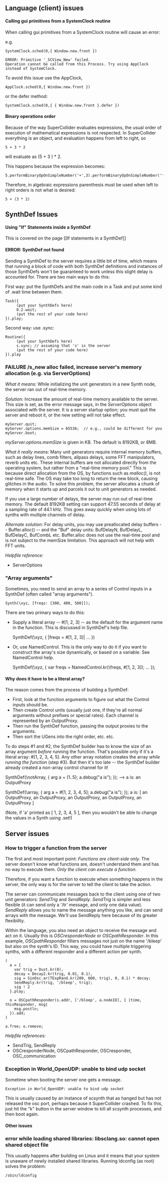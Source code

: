 ## Language (client) issues

####  Calling gui primitives from a SystemClock routine 

When calling gui primitives from a SystemClock routine will cause an error: 

e.g.

    SystemClock.sched(0,{ Window.new.front })

    ERROR: Primitive '_SCView_New' failed.
    Operation cannot be called from this Process. Try using AppClock instead of SystemClock.

To avoid this issue use the AppClock, 

    AppClock.sched(0,{ Window.new.front })

or the defer method:

    SystemClock.sched(0,{ { Window.new.front }.defer })

#### Binary operations order 

Because of the way SuperCollider evaluates expressions, the usual order of execution of mathematical expressions is not respected. In SuperCollider everything is an object, and evaluation happens from left to right, so

    5 + 3 * 2

will evaluate as (5 + 3 ) * 2.

This happens because the expression becomes:

    5.performBinaryOpOnSimpleNumber('+',3).performBinaryOpOnSimpleNumber('*',2) 

Therefore, in algebraic expressions parenthesis must be used when left to right orders is not what is desired:

    5 + (3 * 2)

## SynthDef Issues

#### Using "If" Statements inside a SynthDef

This is covered on the page [[If statements in a SynthDef]]

#### ERROR: SynthDef not found

Sending a SynthDef to the server requires a little bit of time, which means that running a block of code with both SynthDef definitions and instances of those SynthDefs won't be guaranteed to work unless this slight delay is accounted for.  There are two main ways to do this:

First way: put the SynthDefs and the main code in a Task and put some kind of .wait time between them.

    Task({
         (put your SynthDefs here)
         0.2.wait;
         (put the rest of your code here)
    }).play;

Second way: use .sync:

    Routine({
         (put your SynthDefs here)
         s.sync; // assuming that 's' is the server
         (put the rest of your code here)
    }).play

### FAILURE /s_new alloc failed, increase server's memory allocation (e.g. via ServerOptions)

*What it means:* While initializing the unit generators in a new Synth node, the server ran out of real-time memory.

*Solution:* Increase the amount of real-time memory available to the server. This size is set, as the error message says, in the *ServerOptions* object associated with the server. It is a server startup option; you must quit the server and reboot it, or the new setting will not take effect.

    myServer.quit;
    myServer.options.memSize = 65536;  // e.g., could be different for you
    myServer.boot;

*myServer.options.memSize* is given in KB. The default is 8192KB, or 8MB.

*What it really means:* Many unit generators require internal memory buffers, such as delay lines, comb filters, allpass delays, some FFT manipulators, reverb units etc. These internal buffers are not allocated directly from the operating system, but rather from a "real-time memory pool." This is because direct allocation from the OS, by functions such as *malloc()*, is not real-time safe. The OS may take too long to return the new block, causing glitches in the audio. To solve this problem, the server allocates a chunk of memory when it starts up and parcels it out to unit generators as needed.

If you use a large number of delays, the server may run out of real-time memory. The default 8192KB setting can support 47.55 seconds of delay at a sampling rate of 44.1 kHz. This goes away quickly when using lots of synths with multiple channels of delay.

*Alternate solution:* For delay units, you may use preallocated delay buffers -- Buffer.alloc() -- and the "Buf" delay units: BufDelayN, BufDelayL, BufDelayC, BufCombL etc. Buffer.alloc does not use the real-time pool and is not subject to the memSize limitation. This approach will not help with FFT units.

*Helpfile reference:*
* ServerOptions

### "Array arguments"

Sometimes, you need to send an array to a series of Control inputs in a SynthDef (often called "array arguments").

    Synth(\xyz, [freqs: [300, 400, 500]]);

There are two primary ways to do this:

* Supply a literal array -- #[1, 2, 3] -- as the default for the argument name in the function. This is discussed in SynthDef's help file.

   SynthDef(\xyz, { |freqs = #[1, 2, 3]|
   	...
   })

* Or, use NamedControl. This is the only way to do it if you want to construct the array's size dynamically, or based on a variable. See NamedControl help.

   SynthDef(\xyz, {
   	var freqs = NamedControl.kr(\freqs, #[1, 2, 3]);
   	...
   });

#### Why does it have to be a literal array?

The reason comes from the process of building a SynthDef:

* First, look at the function arguments to figure out what the Control inputs should be.
* Then create Control units (usually just one, if they're all normal arguments without prefixes or special rates). Each channel is represented by an OutputProxy.
* Then run the SynthDef function, passing the output proxies to the arguments.
* Then sort the UGens into the right order, etc. etc.

To do steps #1 and #2, the SynthDef builder has to know the size of an array argument *before* running the function. That's possible only if it's a literal array: #[1, 2, 3, 4, 5]. Any other array notation creates the array *while running the function* (step #3). But then it's too late -- the SynthDef builder already created a non-array control channel for it!

   SynthDef(\notArray, { arg a = (1..5);
 	a.debug("a is");
   });
   --> a is: an OutputProxy

   SynthDef(\array, { arg a = #[1, 2, 3, 4, 5];
 	a.debug("a is");
   });
   a is: [ an OutputProxy, an OutputProxy, an OutputProxy, an OutputProxy, an OutputProxy ]

(Note, if 'a' printed as [ 1, 2, 3, 4, 5 ], then you wouldn't be able to change the values in a Synth using .set!)

## Server issues

### How to trigger a function from the server

The first and most important point: *Functions are client-side only.* The server doesn't know what functions are, doesn't understand them and has no way to execute them. *Only the client can execute a function.*

Therefore, if you want a function to execute when something happens in the server, the only way is for the server to tell the client to take the action.

The server can communicate messages back to the client using one of two unit generators: *SendTrig* and *SendReply*. *SendTrig* is simpler and less flexible (it can send only a '/tr' message, and only one data value). *SendReply* allows you to name the message anything you like, and can send arrays with the message. We'll use SendReply here because of its greater flexibility.

Within the language, you also need an object to receive the message and act on it. Usually this is *OSCresponderNode* or *OSCpathResponder*. In this example, *OSCpathResponder* filters messages not just on the name '/bleep' but also on the synth's ID. This way, you could have multiple triggering synths, with a different responder and a different action per synth.

    (
      a = {
      	var	trig = Dust.kr(8),
      	decay = Decay2.kr(trig, 0.01, 0.1),
      	sig = SinOsc.ar(TExpRand.kr(200, 600, trig), 0, 0.1) * decay;
      	SendReply.kr(trig, '/bleep', trig);
      	sig ! 2
      }.play;

      o = OSCpathResponder(s.addr, ['/bleep', a.nodeID], { |time, thisResponder, msg|
      	msg.postln;
      }).add;
    )
 
    a.free; o.remove;

*Helpfile references:*
* SendTrig, SendReply
* OSCresponderNode, OSCpathResponder, OSCresponder, OSC_communication

### Exception in World_OpenUDP: unable to bind udp socket

Sometime when booting the server one gets a message.

    Exception in World_OpenUDP: unable to bind udp socket

This is usually caused by an instance of scsynth that as hanged but has not released the osc port, perhaps because it SuperCollider crashed. To fix this, just hit the "k" button in the server window to kill all scsynth processes, and then boot again.

#### Other issues

### error while loading shared libraries: libsclang.so: cannot open shared object file

This usually happens after building on Linux and it means that your system is unaware of newly installed shared libraries.
Running ldconfig (as root) solves the problem:

    /sbin/ldconfig